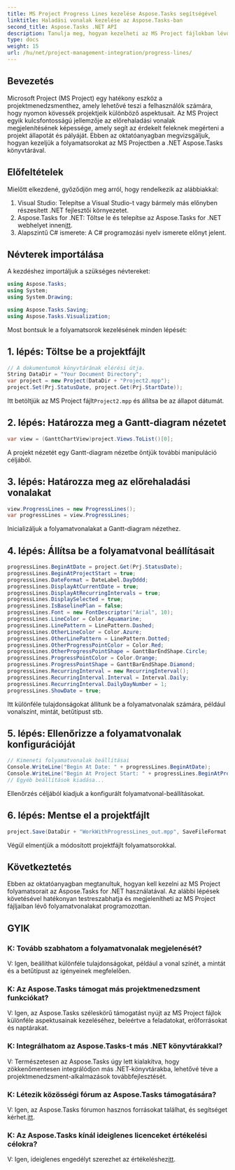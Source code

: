 ```yaml
---
title: MS Project Progress Lines kezelése Aspose.Tasks segítségével
linktitle: Haladási vonalak kezelése az Aspose.Tasks-ban
second_title: Aspose.Tasks .NET API
description: Tanulja meg, hogyan kezelheti az MS Project fájlokban lévő folyamatvonalakat az Aspose.Tasks for .NET segítségével, javítva a projektek megjelenítését és kezelését.
type: docs
weight: 15
url: /hu/net/project-management-integration/progress-lines/
---
```

## Bevezetés
Microsoft Project (MS Project) egy hatékony eszköz a projektmenedzsmenthez, amely lehetővé teszi a felhasználók számára, hogy nyomon kövessék projektjeik különböző aspektusait. Az MS Project egyik kulcsfontosságú jellemzője az előrehaladási vonalak megjelenítésének képessége, amely segít az érdekelt feleknek megérteni a projekt állapotát és pályáját. Ebben az oktatóanyagban megvizsgáljuk, hogyan kezeljük a folyamatsorokat az MS Projectben a .NET Aspose.Tasks könyvtárával.
## Előfeltételek
Mielőtt elkezdené, győződjön meg arról, hogy rendelkezik az alábbiakkal:
1. Visual Studio: Telepítse a Visual Studio-t vagy bármely más előnyben részesített .NET fejlesztői környezetet.
2.  Aspose.Tasks for .NET: Töltse le és telepítse az Aspose.Tasks for .NET webhelyet innen[itt](https://releases.aspose.com/tasks/net/).
3. Alapszintű C# ismerete: A C# programozási nyelv ismerete előnyt jelent.

## Névterek importálása
A kezdéshez importáljuk a szükséges névtereket:
```csharp
using Aspose.Tasks;
using System;
using System.Drawing;

using Aspose.Tasks.Saving;
using Aspose.Tasks.Visualization;
```
Most bontsuk le a folyamatsorok kezelésének minden lépését:
## 1. lépés: Töltse be a projektfájlt
```csharp
// A dokumentumok könyvtárának elérési útja.
String DataDir = "Your Document Directory";
var project = new Project(DataDir + "Project2.mpp");
project.Set(Prj.StatusDate, project.Get(Prj.StartDate));
```
 Itt betöltjük az MS Project fájlt`Project2.mpp` és állítsa be az állapot dátumát.
## 2. lépés: Határozza meg a Gantt-diagram nézetet
```csharp
var view = (GanttChartView)project.Views.ToList()[0];
```
A projekt nézetét egy Gantt-diagram nézetbe öntjük további manipuláció céljából.
## 3. lépés: Határozza meg az előrehaladási vonalakat
```csharp
view.ProgressLines = new ProgressLines();
var progressLines = view.ProgressLines;
```
Inicializáljuk a folyamatvonalakat a Gantt-diagram nézethez.
## 4. lépés: Állítsa be a folyamatvonal beállításait
```csharp
progressLines.BeginAtDate = project.Get(Prj.StatusDate);
progressLines.BeginAtProjectStart = true;
progressLines.DateFormat = DateLabel.DayDddd;
progressLines.DisplayAtCurrentDate = true;
progressLines.DisplayAtRecurringIntervals = true;
progressLines.DisplaySelected = true;
progressLines.IsBaselinePlan = false;
progressLines.Font = new FontDescriptor("Arial", 10);
progressLines.LineColor = Color.Aquamarine;
progressLines.LinePattern = LinePattern.Dashed;
progressLines.OtherLineColor = Color.Azure;
progressLines.OtherLinePattern = LinePattern.Dotted;
progressLines.OtherProgressPointColor = Color.Red;
progressLines.OtherProgressPointShape = GanttBarEndShape.Circle;
progressLines.ProgressPointColor = Color.Orange;
progressLines.ProgressPointShape = GanttBarEndShape.Diamond;
progressLines.RecurringInterval = new RecurringInterval();
progressLines.RecurringInterval.Interval = Interval.Daily;
progressLines.RecurringInterval.DailyDayNumber = 1;
progressLines.ShowDate = true;
```
Itt különféle tulajdonságokat állítunk be a folyamatvonalak számára, például vonalszínt, mintát, betűtípust stb.
## 5. lépés: Ellenőrizze a folyamatvonalak konfigurációját
```csharp
// Kimeneti folyamatvonalak beállításai
Console.WriteLine("Begin At Date: " + progressLines.BeginAtDate);
Console.WriteLine("Begin At Project Start: " + progressLines.BeginAtProjectStart);
// Egyéb beállítások kiadása...
```
Ellenőrzés céljából kiadjuk a konfigurált folyamatvonal-beállításokat.
## 6. lépés: Mentse el a projektfájlt
```csharp
project.Save(DataDir + "WorkWithProgressLines_out.mpp", SaveFileFormat.Mpp);
```
Végül elmentjük a módosított projektfájlt folyamatsorokkal.

## Következtetés
Ebben az oktatóanyagban megtanultuk, hogyan kell kezelni az MS Project folyamatsorait az Aspose.Tasks for .NET használatával. Az alábbi lépések követésével hatékonyan testreszabhatja és megjelenítheti az MS Project fájljaiban lévő folyamatvonalakat programozottan.
## GYIK
### K: Tovább szabhatom a folyamatvonalak megjelenését?
V: Igen, beállíthat különféle tulajdonságokat, például a vonal színét, a mintát és a betűtípust az igényeinek megfelelően.
### K: Az Aspose.Tasks támogat más projektmenedzsment funkciókat?
V: Igen, az Aspose.Tasks széleskörű támogatást nyújt az MS Project fájlok különféle aspektusainak kezeléséhez, beleértve a feladatokat, erőforrásokat és naptárakat.
### K: Integrálhatom az Aspose.Tasks-t más .NET könyvtárakkal?
V: Természetesen az Aspose.Tasks úgy lett kialakítva, hogy zökkenőmentesen integrálódjon más .NET-könyvtárakba, lehetővé téve a projektmenedzsment-alkalmazások továbbfejlesztését.
### K: Létezik közösségi fórum az Aspose.Tasks támogatására?
 V: Igen, az Aspose.Tasks fórumon hasznos forrásokat találhat, és segítséget kérhet.[itt](https://forum.aspose.com/c/tasks/15).
### K: Az Aspose.Tasks kínál ideiglenes licenceket értékelési célokra?
 V: Igen, ideiglenes engedélyt szerezhet az értékeléshez[itt](https://purchase.aspose.com/temporary-license/).